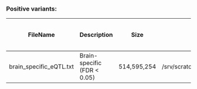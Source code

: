 ### Positive variants:
| FileName | Description |  Size | Location | unique snps | unique snps (non-coding) |
|---|---|---|---|---|---|
| brain_specific_eQTL.txt | Brain-specific (FDR < 0.05) | 514,595,254 | /srv/scratch/z3526914/DeepBrain/Data | 1341182 | 1336113 |
